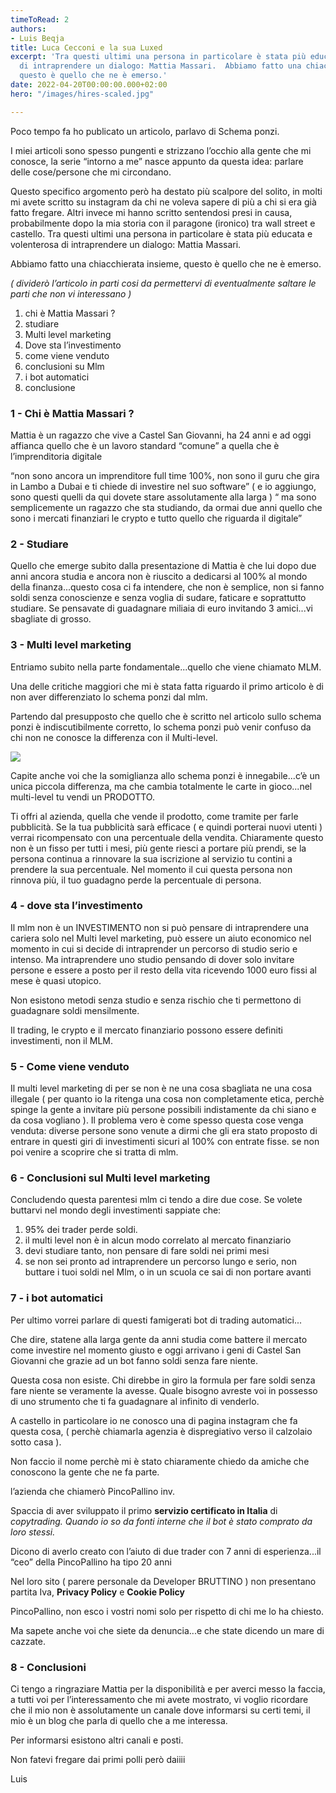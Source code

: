 ```yaml
---
timeToRead: 2
authors:
- Luis Beqja
title: Luca Cecconi e la sua Luxed
excerpt: 'Tra questi ultimi una persona in particolare è stata più educata e volenterosa
  di intraprendere un dialogo: Mattia Massari.  Abbiamo fatto una chiacchierata insieme,
  questo è quello che ne è emerso.'
date: 2022-04-20T00:00:00.000+02:00
hero: "/images/hires-scaled.jpg"

---
```

Poco tempo fa ho publicato un articolo, parlavo di Schema ponzi.

I miei articoli sono spesso pungenti e strizzano l’occhio alla gente che mi conosce, la serie “intorno a me” nasce appunto da questa idea: parlare delle cose/persone che mi circondano.

Questo specifico argomento però ha destato più scalpore del solito, in molti mi avete scritto su instagram da chi ne voleva sapere di più a chi si era già fatto fregare. Altri invece mi hanno scritto sentendosi presi in causa, probabilmente dopo la mia storia con il paragone (ironico) tra wall street e castello. Tra questi ultimi una persona in particolare è stata più educata e volenterosa di intraprendere un dialogo: Mattia Massari.

Abbiamo fatto una chiacchierata insieme, questo è quello che ne è emerso.

_( dividerò l’articolo in parti cosi da permettervi di eventualmente saltare le parti che non vi interessano )_

1. chi è Mattia Massari ?
2. studiare
3. Multi level marketing
4. Dove sta l’investimento
5. come viene venduto
6. conclusioni su Mlm
7. i bot automatici
8. conclusione

### 1 - Chi è Mattia Massari ?

Mattia è un ragazzo che vive a Castel San Giovanni, ha 24 anni e ad oggi affianca quello che è un lavoro standard “comune” a quella che è l’imprenditoria digitale

“non sono ancora un imprenditore full time 100%, non sono il guru che gira in Lambo a Dubai e ti chiede di investire nel suo software” ( e io aggiungo, sono questi quelli da qui dovete stare assolutamente alla larga ) “ ma sono semplicemente un ragazzo che sta studiando, da ormai due anni quello che sono i mercati finanziari le crypto e tutto quello che riguarda il digitale”

### 2 - Studiare

Quello che emerge subito dalla presentazione di Mattia è che lui dopo due anni ancora studia e ancora non è riuscito a dedicarsi al 100% al mondo della finanza...questo cosa ci fa intendere, che non è semplice, non si fanno soldi senza conoscienze e senza voglia di sudare, faticare e soprattutto studiare. Se pensavate di guadagnare miliaia di euro invitando 3 amici...vi sbagliate di grosso.

### 3 - Multi level marketing

Entriamo subito nella parte fondamentale...quello che viene chiamato MLM.

Una delle critiche maggiori che mi è stata fatta riguardo il primo articolo è di non aver differenziato lo schema ponzi dal mlm.

Partendo dal presupposto che quello che è scritto nel articolo sullo schema ponzi è indiscutibilmente corretto, lo schema ponzi può venir confuso da chi non ne conosce la differenza con il Multi-level.

![](/images/mlm-wiki.png)

Capite anche voi che la somiglianza allo schema ponzi è innegabile...c’è un unica piccola differenza, ma che cambia totalmente le carte in gioco...nel multi-level tu vendi un PRODOTTO.

Ti offri al azienda, quella che vende il prodotto, come tramite per farle pubblicità. Se la tua pubblicità sarà efficace ( e quindi porterai nuovi utenti ) verrai ricompensato con una percentuale della vendita. Chiaramente questo non è un fisso per tutti i mesi, più gente riesci a portare più prendi, se la persona continua a rinnovare la sua iscrizione al servizio tu contini a prendere la sua percentuale. Nel momento il cui questa persona non rinnova più, il tuo guadagno perde la percentuale di persona.

### 4 - dove sta l’investimento

Il mlm non è un INVESTIMENTO non si può pensare di intraprendere una cariera solo nel Multi level marketing, può essere un aiuto economico nel momento in cui si decide di intraprender un percorso di studio serio e intenso. Ma intraprendere uno studio pensando di dover solo invitare persone e essere a posto per il resto della vita ricevendo 1000 euro fissi al mese è quasi utopico.

Non esistono metodi senza studio e senza rischio che ti permettono di guadagnare soldi mensilmente.

Il trading, le crypto e il mercato finanziario possono essere definiti investimenti, non il MLM.

### 5 - Come viene venduto

Il multi level marketing di per se non è ne una cosa sbagliata ne una cosa illegale ( per quanto io la ritenga una cosa non completamente etica, perchè spinge la gente a invitare più persone possibili indistamente da chi siano e da cosa vogliano ). Il problema vero è come spesso questa cose venga venduta: diverse persone sono venute a dirmi che gli era stato proposto di entrare in questi giri di investimenti sicuri al 100% con entrate fisse. se non poi venire a scoprire che si tratta di mlm.

### 6 - Conclusioni sul Multi level marketing

Concludendo questa parentesi mlm ci tendo a dire due cose. Se volete buttarvi nel mondo degli investimenti sappiate che:

1. 95% dei trader perde soldi.
2. il multi level non è in alcun modo correlato al mercato finanziario
3. devi studiare tanto, non pensare di fare soldi nei primi mesi
4. se non sei pronto ad intraprendere un percorso lungo e serio, non buttare i tuoi soldi nel Mlm, o in un scuola ce sai di non portare avanti

### 7 - i bot automatici

Per ultimo vorrei parlare di questi famigerati bot di trading automatici...

Che dire, statene alla larga gente da anni studia come battere il mercato come investire nel momento giusto e oggi arrivano i geni di Castel San Giovanni che grazie ad un bot fanno soldi senza fare niente.

Questa cosa non esiste. Chi direbbe in giro la formula per fare soldi senza fare niente se veramente la avesse. Quale bisogno avreste voi in possesso di uno strumento che ti fa guadagnare al infinito di venderlo.

A castello in particolare io ne conosco una di pagina instagram che fa questa cosa, ( perchè chiamarla agenzia è dispregiativo verso il calzolaio sotto casa ).

Non faccio il nome perchè mi è stato chiaramente chiedo da amiche che conoscono la gente che ne fa parte.

l’azienda che chiamerò PincoPallino inv.

Spaccia di aver sviluppato il primo **servizio certificato in Italia** di _copytrading. Quando io so da fonti interne che il bot è stato comprato da loro stessi._

Dicono di averlo creato con l’aiuto di due trader con 7 anni di esperienza...il “ceo” della PincoPallino ha tipo 20 anni

Nel loro sito ( parere personale da Developer BRUTTINO ) non presentano partita Iva, **Privacy Policy** e **Cookie Policy**

PincoPallino, non esco i vostri nomi solo per rispetto di chi me lo ha chiesto.

Ma sapete anche voi che siete da denuncia...e che state dicendo un mare di cazzate.

### 8 - Conclusioni

Ci tengo a ringraziare Mattia per la disponibilità e per averci messo la faccia, a tutti voi per l’interessamento che mi avete mostrato, vi voglio ricordare che il mio non è assolutamente un canale dove informarsi su certi temi, il mio è un blog che parla di quello che a me interessa.

Per informarsi esistono altri canali e posti.

Non fatevi fregare dai primi polli però daiiii

Luis
